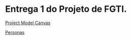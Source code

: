 # Entrega 1 do Projeto de FGTI.

[Project Model Canvas](docs/ProjectModelCanvasFGTIJEAN.pdf)

[Personas](docs/PersonasFGTI.pdf)
